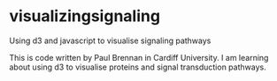 visualizingsignaling
====================

Using d3 and javascript to visualise signaling pathways

This is code written by Paul Brennan in Cardiff University. 
I am learning about using d3 to visualise proteins and signal transduction pathways. 



